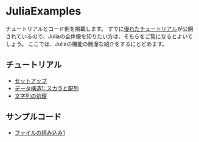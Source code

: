 # JuliaExamples

チュートリアルとコード例を掲載します。
すでに[優れたチュートリアル](https://github.com/bicycle1885/Julia-Tutorial/blob/master/Julia高速チュートリアル.ipynb)が公開されているので、Juliaの全体像を知りたい方は、そちらをご覧になるとよいでしょう。
ここでは、Juliaの機能の簡潔な紹介をするにとどめます。

## チュートリアル

* [セットアップ](https://github.com/mametank/JuliaExamples/blob/master/Julia-Setup-JP.ipynb)
* [データ構造1: スカラと配列](https://github.com/mametank/JuliaExamples/blob/master/Julia-DataStructure1-JP.ipynb)
* [文字列の処理](https://github.com/mametank/JuliaExamples/blob/master/Julia-String-JP.ipynb)

## サンプルコード

* [ファイルの読み込み1](https://github.com/mametank/JuliaExamples/tree/master/readfile1)
